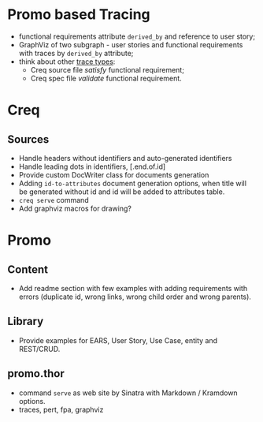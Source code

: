 # Promo based Tracing

* functional requirements attribute `derived_by` and reference to user story;
* GraphViz of two subgraph - user stories and functional requirements with traces by `derived_by` attribute;
* think about other [trace types](lib/assets/other/taceability.md):
  * Creq source file *satisfy* functional requirement;
  * Creq spec file *validate* functional requirement.

# Creq

## Sources

* Handle headers without identifiers and auto-generated identifiers
* Handle leading dots in identifiers, [.end.of.id]
* Provide custom DocWriter class for documents generation
* Adding `id-to-attributes` document generation options, when title will be generated without id and id will be added to attributes table.
* `creq serve` command
* Add graphviz macros for drawing?

# Promo

## Content

* Add readme section with few examples with adding requirements with errors (duplicate id, wrong links, wrong child order and wrong parents).

## Library

* Provide examples for EARS, User Story, Use Case, entity and REST/CRUD.

## promo.thor

* command `serve` as web site by Sinatra with Markdown / Kramdown options.
* traces, pert, fpa, graphviz
